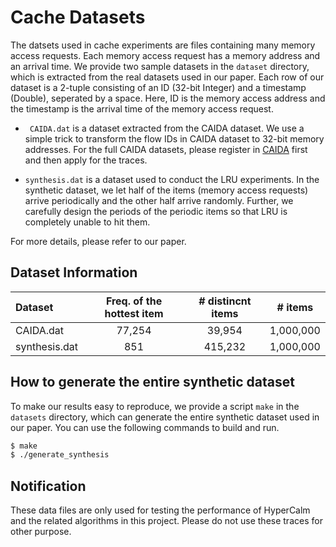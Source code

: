 # Cache Datasets

The datsets used in cache experiments are files containing many memory access requests. Each memory access request has a memory address and an arrival time. We provide two sample datasets in the `dataset` directory, which is extracted from the real datasets used in our paper. Each row of our dataset is a 2-tuple consisting of an ID (32-bit Integer) and a timestamp (Double), seperated by a space. Here, ID is the memory access address and the timestamp is the arrival time of the memory access request. 

- ` CAIDA.dat` is a dataset extracted from the CAIDA dataset. We use a simple trick to transform the flow IDs in CAIDA dataset to 32-bit memory addresses.  For the full CAIDA datasets, please register in [CAIDA](http://www.caida.org/home/) first and then apply for the traces. 

- `synthesis.dat` is a dataset used to conduct the LRU experiments. In the synthetic dataset, we let half of the items (memory access requests) arrive periodically and the other half arrive randomly. Further, we carefully design the periods of the periodic items so that LRU is completely unable to hit them.

For more details, please refer to our paper. 

## Dataset Information

| Dataset       | Freq. of the hottest item | # distincnt items |  # items  |
| :------------ | :-----------------------: | :---------------: | :-------: |
| CAIDA.dat     |          77,254           |      39,954       | 1,000,000 |
| synthesis.dat |            851            |      415,232      | 1,000,000 |

## How to generate the entire synthetic dataset

To make our results easy to reproduce, we provide a script `make` in the `datasets` directory, which can generate the entire synthetic dataset used in our paper. You can use the following commands to build and run. 

```bash
$ make
$ ./generate_synthesis
```

## Notification 

These data files are only used for testing the performance of HyperCalm and the related algorithms in this project. Please do not use these traces for other purpose. 

